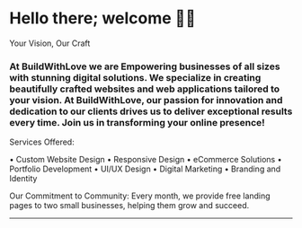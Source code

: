 # Hello there; welcome 👋🏾
Your Vision, Our Craft




### At BuildWithLove we are Empowering businesses of all sizes with stunning digital solutions. We specialize in creating beautifully crafted websites and web applications tailored to your vision. At BuildWithLove, our passion for innovation and dedication to our clients drives us to deliver exceptional results every time. Join us in transforming your online presence!

Services Offered:

•	Custom Website Design
•	Responsive Design
•	eCommerce Solutions
•	Portfolio Development
•	UI/UX Design
•	Digital Marketing
•	Branding and Identity

Our Commitment to Community: Every month, we provide free landing pages to two small businesses, helping them grow and succeed.




---



